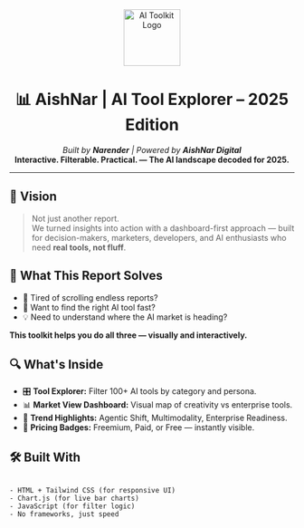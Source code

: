 <div align="center">
  <img src="https://img.icons8.com/nolan/64/artificial-intelligence.png" alt="AI Toolkit Logo" width="100"/>
</div>

<h1 align="center">📊 AishNar | AI Tool Explorer – 2025 Edition</h1>

<p align="center">
  <em>Built by <strong>Narender</strong> | Powered by <strong>AishNar Digital</strong></em><br>
  <strong>Interactive. Filterable. Practical. — The AI landscape decoded for 2025.</strong>
</p>

<hr/>

<h2>🚀 Vision</h2>
<blockquote>
  <p>Not just another report.<br>
  We turned insights into action with a dashboard-first approach — built for decision-makers, marketers, developers, and AI enthusiasts who need <strong>real tools, not fluff</strong>.</p>
</blockquote>

<h2>🧩 What This Report Solves</h2>
<ul>
  <li>👀 Tired of scrolling endless reports?</li>
  <li>🧰 Want to find the right AI tool fast?</li>
  <li>💡 Need to understand where the AI market is heading?</li>
</ul>
<p><strong>This toolkit helps you do all three — visually and interactively.</strong></p>

<h2>🔍 What's Inside</h2>
<ul>
  <li>🎛️ <strong>Tool Explorer:</strong> Filter 100+ AI tools by category and persona.</li>
  <li>📊 <strong>Market View Dashboard:</strong> Visual map of creativity vs enterprise tools.</li>
  <li>🧠 <strong>Trend Highlights:</strong> Agentic Shift, Multimodality, Enterprise Readiness.</li>
  <li>💸 <strong>Pricing Badges:</strong> Freemium, Paid, or Free — instantly visible.</li>
</ul>

<h2>🛠️ Built With</h2>
<pre><code>
- HTML + Tailwind CSS (for responsive UI)
- Chart.js (for live bar charts)
- JavaScript (for filter logic)
- No frameworks, just speed
</code></pre>
